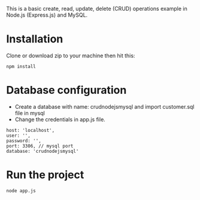 This is a basic create, read, update, delete (CRUD) operations example in Node.js (Express.js) and MySQL.

# Installation
Clone or download zip to your machine then hit this:
```
npm install
```

# Database configuration
* Create a database with name: crudnodejsmysql and import customer.sql file in mysql
* Change the credentials in app.js file.

```
host: 'localhost',
user: '',
password: '',
port: 3306, // mysql port
database: 'crudnodejsmysql'
```

# Run the project
```
node app.js
```
